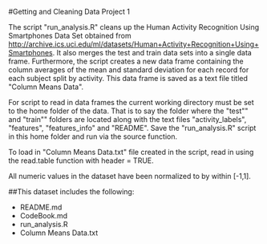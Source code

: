 #Getting and Cleaning Data Project 1


The script "run_analysis.R" cleans up the Human Activity Recognition Using Smartphones Data Set obtained from         http://archive.ics.uci.edu/ml/datasets/Human+Activity+Recognition+Using+Smartphones. It also merges the test and train data sets into a single data frame. Furthermore, the script creates a new data frame containing the column averages of the mean and standard deviation for each record for each subject split by activity. This data frame is saved as a text file titled "Column Means Data". 

For script to read in data frames the current working directory must be set to the home folder of the data. That is to say the folder where the "test"" and "train"" folders are located along with the text files "activity_labels", "features", "features_info" and "README". Save the "run_analysis.R" script in this home folder and run via the source function.

To load in "Column Means Data.txt" file created in the script, read in using the read.table function with header = TRUE.

All numeric values in the dataset have been normalized to by within [-1,1].

##This dataset includes the following:
* README.md
* CodeBook.md
* run_analysis.R
* Column Means Data.txt

